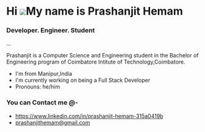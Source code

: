 <!-- Introduction -->
# Hi ![](https://user-images.githubusercontent.com/18350557/176309783-0785949b-9127-417c-8b55-ab5a4333674e.gif)My name is Prashanjit Hemam 

### Developer. Engineer. Student

...
<!-- About -->
Prashanjit is a Computer Science and Engineering student in the Bachelor of Engineering  program of Coimbatore Intitute of Technology,Coimbatore.

<!-- UL -->
* I'm from Manipur,India
* I'm currently working on being a Full Stack Developer
* Pronouns: he/him


<!-- Socials -->
### You can Contact me @-
* https://www.linkedin.com/in/prashanjit-hemam-315a0419b
* prashanjithemam@gmail.com 
<!--
**prashanjithemam/prashanjithemam** is a ✨ _special_ ✨ repository because its `README.md` (this file) appears on your GitHub profile.

Here are some ideas to get you started:

- 🔭 I’m currently working on ...
- 🌱 I’m currently learning ...
- 👯 I’m looking to collaborate on ...
- 🤔 I’m looking for help with ...
- 💬 Ask me about ...
- 📫 How to reach me: ...
- 😄 Pronouns: ...
- ⚡ Fun fact: ...
-->
